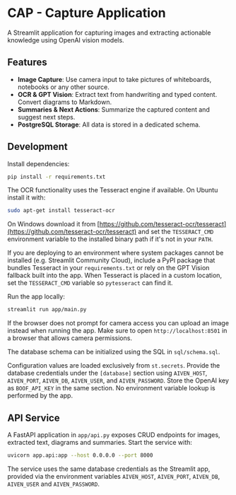 # CAP - Capture Application

A Streamlit application for capturing images and extracting actionable knowledge using OpenAI vision models.

## Features
- **Image Capture**: Use camera input to take pictures of whiteboards, notebooks or any other source.
- **OCR & GPT Vision**: Extract text from handwriting and typed content. Convert diagrams to Markdown.
- **Summaries & Next Actions**: Summarize the captured content and suggest next steps.
- **PostgreSQL Storage**: All data is stored in a dedicated schema.

## Development

Install dependencies:
```bash
pip install -r requirements.txt
```

The OCR functionality uses the Tesseract engine if available.
On Ubuntu install it with:

```bash
sudo apt-get install tesseract-ocr
```

On Windows download it from [https://github.com/tesseract-ocr/tesseract](https://github.com/tesseract-ocr/tesseract) and set the `TESSERACT_CMD` environment variable to the installed binary path if it's not in your `PATH`.

If you are deploying to an environment where system packages cannot be installed (e.g. Streamlit Community Cloud), include a PyPI package that bundles Tesseract in your `requirements.txt` or rely on the GPT Vision fallback built into the app. When Tesseract is placed in a custom location, set the `TESSERACT_CMD` variable so `pytesseract` can find it.

Run the app locally:
```bash
streamlit run app/main.py
```

If the browser does not prompt for camera access you can upload an image instead when running the app. Make sure to open `http://localhost:8501` in a browser that allows camera permissions.

The database schema can be initialized using the SQL in `sql/schema.sql`.

Configuration values are loaded exclusively from `st.secrets`.
Provide the database credentials under the `[database]` section using
`AIVEN_HOST`, `AIVEN_PORT`, `AIVEN_DB`, `AIVEN_USER`, and `AIVEN_PASSWORD`.
Store the OpenAI key as `BOOF_API_KEY` in the same section. No environment
variable lookup is performed by the app.


## API Service

A FastAPI application in `app/api.py` exposes CRUD endpoints for images,
extracted text, diagrams and summaries. Start the service with:

```bash
uvicorn app.api:app --host 0.0.0.0 --port 8000
```

The service uses the same database credentials as the Streamlit app, provided
via the environment variables `AIVEN_HOST`, `AIVEN_PORT`, `AIVEN_DB`,
`AIVEN_USER` and `AIVEN_PASSWORD`.
